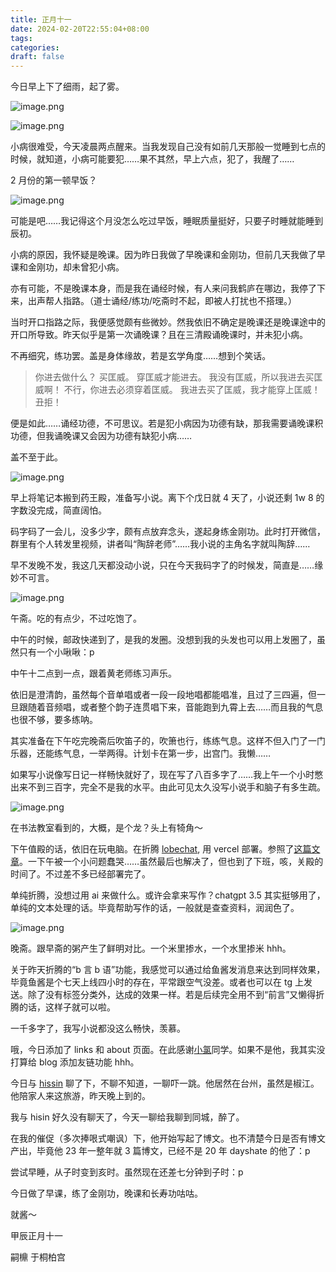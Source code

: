 ```yaml
---
title: 正月十一
date: 2024-02-20T22:55:04+08:00
tags: 
categories: 
draft: false
---
```

今日早上下了细雨，起了雾。

![image.png](https://cdn.jsdelivr.net/gh/luo029/blogimage@main/24%200220%20221133.png)

![image.png](https://cdn.jsdelivr.net/gh/luo029/blogimage@main/24%200220%20221149.png)

小病很难受，今天凌晨两点醒来。当我发现自己没有如前几天那般一觉睡到七点的时候，就知道，小病可能要犯……果不其然，早上六点，犯了，我醒了……

2 月份的第一顿早饭？

![image.png](https://cdn.jsdelivr.net/gh/luo029/blogimage@main/24%200220%20221356.png)

可能是吧……我记得这个月没怎么吃过早饭，睡眠质量挺好，只要子时睡就能睡到辰初。

小病的原因，我怀疑是晚课。因为昨日我做了早晚课和金刚功，但前几天我做了早课和金刚功，却未曾犯小病。

亦有可能，不是晚课本身，而是我在诵经时候，有人来问我鹤庐在哪边，我停了下来，出声帮人指路。（道士诵经/练功/吃斋时不起，即被人打扰也不搭理。）

当时开口指路之际，我便感觉颇有些微妙。然我依旧不确定是晚课还是晚课途中的开口所导致。昨天似乎是第一次诵晚课？且在三清殿诵晚课时，并未犯小病。

不再细究，练功罢。盖是身体缘故，若是玄学角度……想到个笑话。

> 你进去做什么？
> 买匡威。
> 穿匡威才能进去。
> 我没有匡威，所以我进去买匡威啊！
> 不行，你进去必须穿着匡威。
> 我进去买了匡威，我才能穿上匡威！
> 丑拒！

便是如此……诵经功德，不可思议。若是犯小病因为功德有缺，那我需要诵晚课积功德，但我诵晚课又会因为功德有缺犯小病……

盖不至于此。

![image.png](https://cdn.jsdelivr.net/gh/luo029/blogimage@main/24%200220%20222324.png)

早上将笔记本搬到药王殿，准备写小说。离下个戊日就 4 天了，小说还剩 1w 8 的字数没完成，简直阔怕。

码字码了一会儿，没多少字，颇有点放弃念头，遂起身练金刚功。此时打开微信，群里有个人转发里视频，讲者叫“陶辞老师”……我小说的主角名字就叫陶辞……

早不发晚不发，我这几天都没动小说，只在今天我码字了的时候发，简直是……缘妙不可言。

![image.png](https://cdn.jsdelivr.net/gh/luo029/blogimage@main/24%200220%20222623.png)

午斋。吃的有点少，不过吃饱了。

中午的时候，邮政快递到了，是我的发圈。没想到我的头发也可以用上发圈了，虽然只有一个小啾啾：p

中午十二点到一点，跟着黄老师练习声乐。

依旧是澄清韵，虽然每个音单唱或者一段一段地唱都能唱准，且过了三四遍，但一旦跟随着音频唱，或者整个韵子连贯唱下来，音能跑到九霄上去……而且我的气息也很不够，要多练呐。

其实准备在下午吃完晚斋后吹笛子的，吹箫也行，练练气息。这样不但入门了一门乐器，还能练气息，一举两得。计划卡在第一步，出宫门。我懒……

如果写小说像写日记一样畅快就好了，现在写了八百多字了……我上午一个小时憋出来不到三百字，完全不是我的水平。由此可见太久没写小说手和脑子有多生疏。

![image.png](https://cdn.jsdelivr.net/gh/luo029/blogimage@main/24%200220%20223129.png)

在书法教室看到的，大概，是个龙？头上有犄角～

下午值殿的话，依旧在玩电脑。在折腾 [lobechat](https://github.com/lobehub/lobe-chat), 用 vercel 部署。参照了[这篇文章](https://yinji.org/5244.html)。一下午被一个小问题蠢哭……虽然最后也解决了，但也到了下班，咳，关殿的时间了。不过差不多已经部署完了。

单纯折腾，没想过用 ai 来做什么。或许会拿来写作？chatgpt 3.5 其实挺够用了，单纯的文本处理的话。毕竟帮助写作的话，一般就是查查资料，润润色了。

![image.png](https://cdn.jsdelivr.net/gh/luo029/blogimage@main/24%200220%20223828.png)

晚斋。跟早斋的粥产生了鲜明对比。一个米里掺水，一个水里掺米 hhh。

关于昨天折腾的“b 言 b 语”功能，我感觉可以通过给鱼酱发消息来达到同样效果，毕竟鱼酱是个七天上线四小时的存在，平常跟空气没差。或者也可以在 tg 上发送。除了没有标签分类外，达成的效果一样。若是后续完全用不到“前言”又懒得折腾的话，这样子就可以啦。

一千多字了，我写小说都没这么畅快，羡慕。

哦，今日添加了 links 和 about 页面。在此感谢[小氯](https://yoghurtlee.com/)同学。如果不是他，我其实没打算给 blog 添加友链功能 hhh。

今日与 [hissin](https://hissin.cn/) 聊了下，不聊不知道，一聊吓一跳。他居然在台州，虽然是椒江。他陪家人来这旅游，昨天晚上到的。

我与 hisin 好久没有聊天了，今天一聊给我聊到同城，醉了。

在我的催促（多次捧哏式嘲讽）下，他开始写起了博文。也不清楚今日是否有博文产出，毕竟他 23 年一整年就 3 篇博文，已经不是 20 年 dayshate 的他了：p

尝试早睡，从子时变到亥时。虽然现在还差七分钟到子时：p

今日做了早课，练了金刚功，晚课和长寿功咕咕。

就酱～

甲辰正月十一

嗣檙 于桐柏宫